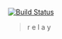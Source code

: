 [![Build Status](https://cloud.drone.io/api/badges/davisvansant/relay/status.svg)](https://cloud.drone.io/davisvansant/relay)

> r e l a y
